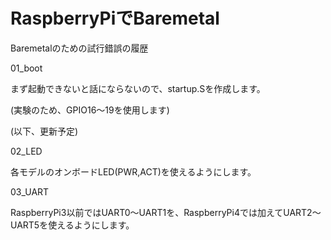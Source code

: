# RaspberryPiでBaremetal

Baremetalのための試行錯誤の履歴

01_boot

まず起動できないと話にならないので、startup.Sを作成します。

(実験のため、GPIO16～19を使用します)


(以下、更新予定)

02_LED

各モデルのオンボードLED(PWR,ACT)を使えるようにします。


03_UART

RaspberryPi3以前ではUART0～UART1を、RaspberryPi4では加えてUART2～UART5を使えるようにします。

